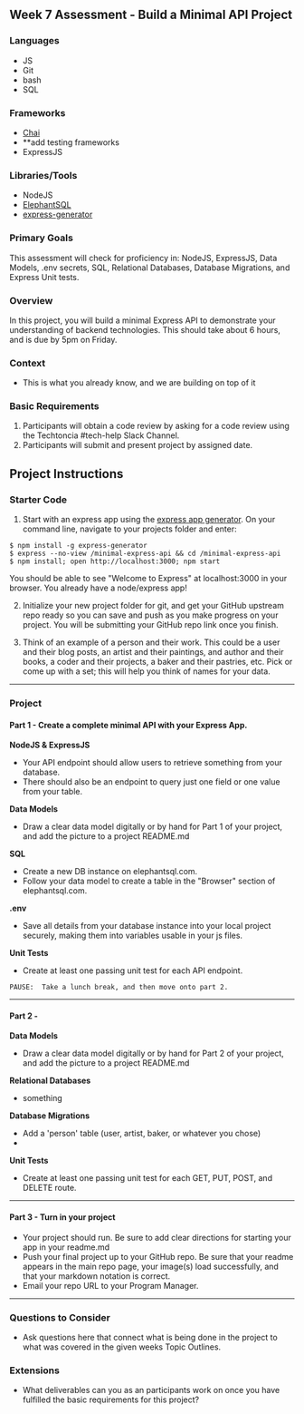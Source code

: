 ## Week 7 Assessment - Build a Minimal API Project

### Languages
- JS
- Git
- bash
- SQL

### Frameworks
- [Chai](https://www.chaijs.com/)
- **add testing frameworks
- ExpressJS

### Libraries/Tools
- NodeJS
- [ElephantSQL](https://api.elephantsql.com/)
- [express-generator](https://github.com/expressjs/generator)

### Primary Goals
This assessment will check for proficiency in: NodeJS, ExpressJS, Data Models, .env secrets, SQL, Relational Databases, Database Migrations, and Express Unit tests.

### Overview
In this project, you will build a minimal Express API to demonstrate your understanding of backend technologies. This should take about 6 hours, and is due by 5pm on Friday.

### Context
- This is what you already know, and we are building on top of it

### Basic Requirements
1. Participants will obtain a code review by asking for a code review using the Techtoncia #tech-help Slack Channel.
2. Participants will submit and present project by assigned date.

## Project Instructions

### Starter Code
1. Start with an express app using the [express app generator](https://github.com/expressjs/generator).
  On your command line, navigate to your projects folder and enter:
  ```
  $ npm install -g express-generator
  $ express --no-view /minimal-express-api && cd /minimal-express-api
  $ npm install; open http://localhost:3000; npm start
  ```
  You should be able to see "Welcome to Express" at localhost:3000 in your browser. You already have a node/express app!

2. Initialize your new project folder for git, and get your GitHub upstream repo ready so you can save and push as you make progress on your project.  You will be submitting your GitHub repo link once you finish.

3. Think of an example of a person and their work.  This could be a user and their blog posts, an artist and their paintings, and author and their books, a coder and their projects, a baker and their pastries, etc.  Pick or come up with a set; this will help you think of names for your data.

-----

### Project

#### Part 1 - Create a complete minimal API with your Express App.

**NodeJS & ExpressJS**
- Your API endpoint should allow users to retrieve something from your database.
- There should also be an endpoint to query just one field or one value from your table.

**Data Models**  
- Draw a clear data model digitally or by hand for Part 1 of your project, and add the picture to a project README.md

**SQL**  
- Create a new DB instance on elephantsql.com.
- Follow your data model to create a table in the "Browser" section of elephantsql.com.

**.env**  
- Save all details from your database instance into your local project securely, making them into variables usable in your js files.

**Unit Tests**  
- Create at least one passing unit test for each API endpoint.

```PAUSE:  Take a lunch break, and then move onto part 2.```

-----

#### Part 2 - 

**Data Models**  
- Draw a clear data model digitally or by hand for Part 2 of your project, and add the picture to a project README.md

**Relational Databases**  
- something

**Database Migrations**  
- Add a 'person' table (user, artist, baker, or whatever you chose)
- 

**Unit Tests**  
- Create at least one passing unit test for each GET, PUT, POST, and DELETE route.
-----

#### Part 3 - Turn in your project
- Your project should run.  Be sure to add clear directions for starting your app in your readme.md
- Push your final project up to your GitHub repo.  Be sure that your readme appears in the main repo page, your image(s) load successfully, and that your markdown notation is correct.
- Email your repo URL to your Program Manager.

-----

### Questions to Consider
- Ask questions here that connect what is being done in the project to what was covered in the given weeks Topic Outlines.

### Extensions
- What deliverables can you as an participants work on once you have fulfilled the basic requirements for this project? 
